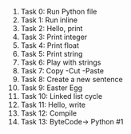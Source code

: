 <ol>
<li>Task 0: Run Python file</li>
<li>Task 1: Run inline</li>
<li>Task 2: Hello, print</li>
<li>Task 3: Print integer</li>
<li>Task 4: Print float</li>
<li>Task 5: Print string</li>
<li>Task 6: Play with strings</li>
<li>Task 7: Copy -Cut -Paste</li>
<li>Task 8: Create a new sentence</li>
<li>Task 9: Easter Egg</li>
<li>Task 10: Linked list cycle</li>
<li>Task 11: Hello, write</li>
<li>Task 12: Compile</li>
<li>Task 13: ByteCode-> Python #1</li>
</ol>
